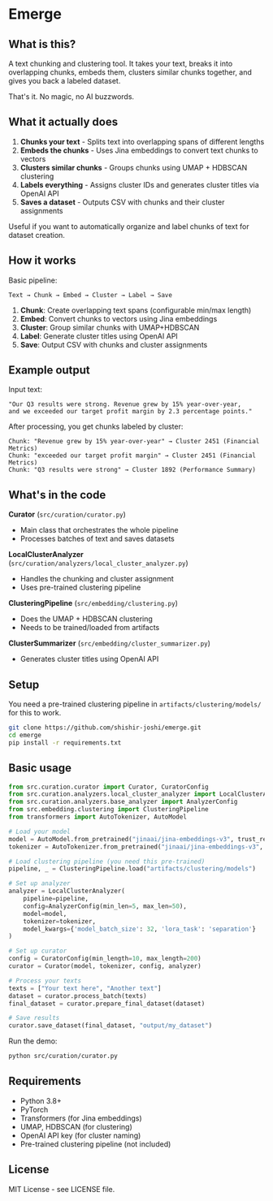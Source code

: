 # Emerge

## What is this?

A text chunking and clustering tool. It takes your text, breaks it into overlapping chunks, embeds them, clusters similar chunks together, and gives you back a labeled dataset.

That's it. No magic, no AI buzzwords.

## What it actually does

1. **Chunks your text** - Splits text into overlapping spans of different lengths
2. **Embeds the chunks** - Uses Jina embeddings to convert text chunks to vectors  
3. **Clusters similar chunks** - Groups chunks using UMAP + HDBSCAN clustering
4. **Labels everything** - Assigns cluster IDs and generates cluster titles via OpenAI API
5. **Saves a dataset** - Outputs CSV with chunks and their cluster assignments

Useful if you want to automatically organize and label chunks of text for dataset creation.

## How it works

Basic pipeline:

```
Text → Chunk → Embed → Cluster → Label → Save
```

1. **Chunk**: Create overlapping text spans (configurable min/max length)
2. **Embed**: Convert chunks to vectors using Jina embeddings  
3. **Cluster**: Group similar chunks with UMAP+HDBSCAN
4. **Label**: Generate cluster titles using OpenAI API
5. **Save**: Output CSV with chunks and cluster assignments

## Example output

Input text:
```
"Our Q3 results were strong. Revenue grew by 15% year-over-year, 
and we exceeded our target profit margin by 2.3 percentage points."
```

After processing, you get chunks labeled by cluster:
```
Chunk: "Revenue grew by 15% year-over-year" → Cluster 2451 (Financial Metrics)
Chunk: "exceeded our target profit margin" → Cluster 2451 (Financial Metrics)  
Chunk: "Q3 results were strong" → Cluster 1892 (Performance Summary)
```

## What's in the code

**Curator** (`src/curation/curator.py`)
- Main class that orchestrates the whole pipeline
- Processes batches of text and saves datasets

**LocalClusterAnalyzer** (`src/curation/analyzers/local_cluster_analyzer.py`)  
- Handles the chunking and cluster assignment
- Uses pre-trained clustering pipeline

**ClusteringPipeline** (`src/embedding/clustering.py`)
- Does the UMAP + HDBSCAN clustering
- Needs to be trained/loaded from artifacts

**ClusterSummarizer** (`src/embedding/cluster_summarizer.py`)
- Generates cluster titles using OpenAI API

## Setup

You need a pre-trained clustering pipeline in `artifacts/clustering/models/` for this to work. 

```bash
git clone https://github.com/shishir-joshi/emerge.git
cd emerge
pip install -r requirements.txt
```

## Basic usage

```python
from src.curation.curator import Curator, CuratorConfig
from src.curation.analyzers.local_cluster_analyzer import LocalClusterAnalyzer
from src.curation.analyzers.base_analyzer import AnalyzerConfig
from src.embedding.clustering import ClusteringPipeline
from transformers import AutoTokenizer, AutoModel

# Load your model
model = AutoModel.from_pretrained("jinaai/jina-embeddings-v3", trust_remote_code=True)
tokenizer = AutoTokenizer.from_pretrained("jinaai/jina-embeddings-v3", trust_remote_code=True)

# Load clustering pipeline (you need this pre-trained)
pipeline, _ = ClusteringPipeline.load("artifacts/clustering/models")

# Set up analyzer
analyzer = LocalClusterAnalyzer(
    pipeline=pipeline,
    config=AnalyzerConfig(min_len=5, max_len=50),
    model=model,
    tokenizer=tokenizer,
    model_kwargs={'model_batch_size': 32, 'lora_task': 'separation'}
)

# Set up curator
config = CuratorConfig(min_length=10, max_length=200)
curator = Curator(model, tokenizer, config, analyzer)

# Process your texts
texts = ["Your text here", "Another text"]
dataset = curator.process_batch(texts)
final_dataset = curator.prepare_final_dataset(dataset)

# Save results
curator.save_dataset(final_dataset, "output/my_dataset")
```

Run the demo:
```bash
python src/curation/curator.py
```

## Requirements

- Python 3.8+
- PyTorch
- Transformers (for Jina embeddings)
- UMAP, HDBSCAN (for clustering)
- OpenAI API key (for cluster naming)
- Pre-trained clustering pipeline (not included)

## License

MIT License - see LICENSE file.

